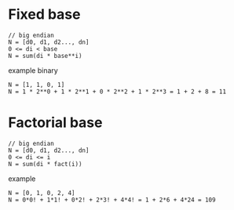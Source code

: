 # Fixed base

```
// big endian
N = [d0, d1, d2..., dn]
0 <= di < base
N = sum(di * base**i)
```

example binary
```
N = [1, 1, 0, 1]
N = 1 * 2**0 + 1 * 2**1 + 0 * 2**2 + 1 * 2**3 = 1 + 2 + 8 = 11
```

# Factorial base

```
// big endian
N = [d0, d1, d2..., dn]
0 <= di <= i
N = sum(di * fact(i))
```

example
```
N = [0, 1, 0, 2, 4]
N = 0*0! + 1*1! + 0*2! + 2*3! + 4*4! = 1 + 2*6 + 4*24 = 109
```
